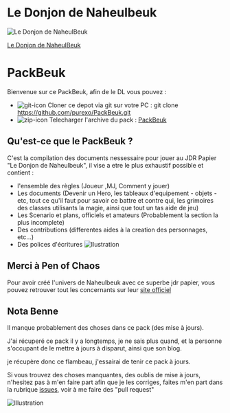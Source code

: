 # Le Donjon de Naheulbeuk
![Le Donjon de NaheulBeuk](http://www.naheulbeuk.com/pix/site-titre-jdr.gif)

[Le Donjon de NaheulBeuk](http://www.naheulbeuk.com/)
# PackBeuk

Bienvenue sur ce PackBeuk, afin de le DL vous pouvez :
* ![git-icon](http://icons.iconarchive.com/icons/designbolts/handstitch-social/16/Github-icon.png) Cloner ce depot via git sur votre PC : git clone https://github.com/purexo/PackBeuk.git
* ![zip-icon](http://icons.iconarchive.com/icons/kxmylo/simple/16/zip-icon.png) Telecharger l'archive du pack : [PackBeuk](https://github.com/purexo/PackBeuk/archive/master.zip)

## Qu'est-ce que le PackBeuk ?
C'est la compilation des documents nessessaire pour jouer au JDR Papier "Le Donjon de Naheulbeuk", il vise a etre le plus exhaustif possible et contient : 
* l'ensemble des règles (Joueur ,MJ, Comment y jouer)
* Les documents (Devenir un Hero, les tableaux d'equipement - objets - etc, tout ce qu'il faut pour savoir ce battre et contre qui, les grimoires des classes utilisants la magie, ainsi que tout un tas aide de jeu)
* Les Scenario et plans, officiels et amateurs (Probablement la section la plus incomplete)
* Des contributions (differentes aides à la creation des personnages, etc...)
* Des polices d'écritures
![Ilustration](http://www.penofchaos.com/warham/bd/images/EcranT14-reduc.jpg)

## Merci à Pen of Chaos
Pour avoir créé l'univers de Naheulbeuk avec ce superbe jdr papier, vous pouvez retrouver tout les concernants sur leur [site officiel](http://www.naheulbeuk.com/)

## Nota Benne
Il manque probablement des choses dans ce pack (des mise à jours).

J'ai récuperé ce pack il y a longtemps, je ne sais plus quand, et la personne s'occupant de le mettre à jours à disparut, ainsi que son blog.

je récupère donc ce flambeau, j'essairai de tenir ce pack à jours.

Si vous trouvez des choses manquantes, des oublis de mise à jours, n'hesitez pas à m'en faire part afin que je les corriges, faites m'en part dans la rubrique [issues](https://github.com/purexo/PackBeuk/issues), voir à me faire des "pull request"

![Illustration](http://i71.servimg.com/u/f71/13/21/01/74/fondec10.jpg)
